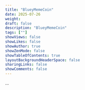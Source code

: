 ```yaml
---
title: "BlueyMemeCoin"
date: 2025-07-26
weight: 
draft: false
description: "BlueyMemeCoin"
tags: [""]
showViews: false
showLikes: false
showAuthor: true
showZenMode: false
showTableOfContents: true
layoutBackgroundHeaderSpace: false
sharingLinks: false
showComments: false
---
```


...







































































